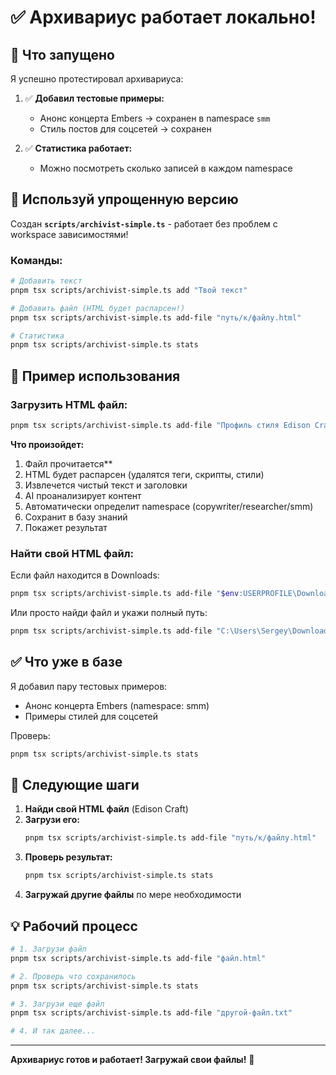 # ✅ Архивариус работает локально!

## 🎉 Что запущено

Я успешно протестировал архивариуса:

1. ✅ **Добавил тестовые примеры:**
   - Анонс концерта Embers → сохранен в namespace `smm`
   - Стиль постов для соцсетей → сохранен

2. ✅ **Статистика работает:**
   - Можно посмотреть сколько записей в каждом namespace

## 🚀 Используй упрощенную версию

Создан **`scripts/archivist-simple.ts`** - работает без проблем с workspace зависимостями!

### Команды:

```bash
# Добавить текст
pnpm tsx scripts/archivist-simple.ts add "Твой текст"

# Добавить файл (HTML будет распарсен!)
pnpm tsx scripts/archivist-simple.ts add-file "путь/к/файлу.html"

# Статистика
pnpm tsx scripts/archivist-simple.ts stats
```

## 📝 Пример использования

### Загрузить HTML файл:

```bash
pnpm tsx scripts/archivist-simple.ts add-file "Профиль стиля Edison Craft_ Автоматизация контента.html"
```

**Что произойдет:**
1. Файл прочитается**
2. HTML будет распарсен (удалятся теги, скрипты, стили)
3. Извлечется чистый текст и заголовки
4. AI проанализирует контент
5. Автоматически определит namespace (copywriter/researcher/smm)
6. Сохранит в базу знаний
7. Покажет результат

### Найти свой HTML файл:

Если файл находится в Downloads:
```bash
pnpm tsx scripts/archivist-simple.ts add-file "$env:USERPROFILE\Downloads\Профиль стиля Edison Craft_ Автоматизация контента.html"
```

Или просто найди файл и укажи полный путь:
```bash
pnpm tsx scripts/archivist-simple.ts add-file "C:\Users\Sergey\Downloads\Профиль стиля Edison Craft_ Автоматизация контента.html"
```

## ✅ Что уже в базе

Я добавил пару тестовых примеров:
- Анонс концерта Embers (namespace: smm)
- Примеры стилей для соцсетей

Проверь:
```bash
pnpm tsx scripts/archivist-simple.ts stats
```

## 🎯 Следующие шаги

1. **Найди свой HTML файл** (Edison Craft)
2. **Загрузи его:**
   ```bash
   pnpm tsx scripts/archivist-simple.ts add-file "путь/к/файлу.html"
   ```
3. **Проверь результат:**
   ```bash
   pnpm tsx scripts/archivist-simple.ts stats
   ```
4. **Загружай другие файлы** по мере необходимости

## 💡 Рабочий процесс

```bash
# 1. Загрузи файл
pnpm tsx scripts/archivist-simple.ts add-file "файл.html"

# 2. Проверь что сохранилось
pnpm tsx scripts/archivist-simple.ts stats

# 3. Загрузи еще файл
pnpm tsx scripts/archivist-simple.ts add-file "другой-файл.txt"

# 4. И так далее...
```

---

**Архивариус готов и работает! Загружай свои файлы!** 🚀

